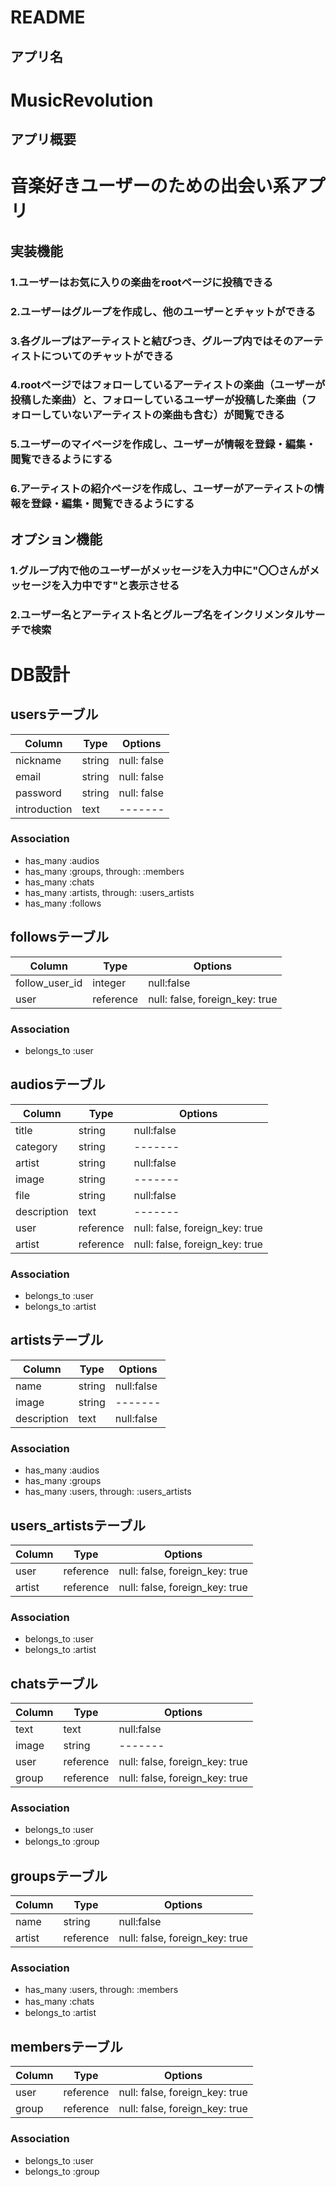 # README

## アプリ名
# MusicRevolution

## アプリ概要
# 音楽好きユーザーのための出会い系アプリ

## 実装機能
### 1.ユーザーはお気に入りの楽曲をrootページに投稿できる
### 2.ユーザーはグループを作成し、他のユーザーとチャットができる
### 3.各グループはアーティストと結びつき、グループ内ではそのアーティストについてのチャットができる
### 4.rootページではフォローしているアーティストの楽曲（ユーザーが投稿した楽曲）と、フォローしているユーザーが投稿した楽曲（フォローしていないアーティストの楽曲も含む）が閲覧できる
### 5.ユーザーのマイページを作成し、ユーザーが情報を登録・編集・閲覧できるようにする
### 6.アーティストの紹介ページを作成し、ユーザーがアーティストの情報を登録・編集・閲覧できるようにする

## オプション機能
### 1.グループ内で他のユーザーがメッセージを入力中に"〇〇さんがメッセージを入力中です"と表示させる
### 2.ユーザー名とアーティスト名とグループ名をインクリメンタルサーチで検索

# DB設計
## usersテーブル
|Column|Type|Options|
|-----|----|-------|
|nickname|string|null: false|    <!-- ニックネーム -->
|email|string|null: false|       <!-- メールアドレス -->
|password|string|null: false|    <!-- パスワード -->
|introduction|text|-------|      <!-- プロフィール文 -->


### Association
- has_many :audios                              <!-- ユーザーは複数の楽曲データを所有 -->
- has_many :groups, through: :members           <!-- ユーザーは複数のグループに所属(中間テーブルのmembersテーブルを経由) -->
- has_many :chats                               <!-- ユーザーは複数のチャットを送信できる -->
- has_many :artists, through: :users_artists    <!-- ユーザーは複数のアーティストをフォローできる(中間テーブルのusers_artistsテーブルを経由) -->
- has_many :follows                             <!-- ユーザーは複数のユーザーをフォローできる -->

## followsテーブル
|Column|Type|Options|
|-----|----|-------|
|follow_user_id|integer|null:false|                <!-- フォローするユーザーのid -->
|user|reference|null: false, foreign_key: true|     <!-- userの外部キー -->

### Association
- belongs_to :user                     <!-- ユーザーは複数のfollows情報を所有 -->

##  audiosテーブル
|Column|Type|Options|
|-----|----|-------|
|title|string|null:false|        <!-- 楽曲のタイトル -->
|category|string|-------|        <!-- 楽曲のジャンル　-->
|artist|string|null:false|       <!-- アーティスト -->
|image|string|-------|           <!-- 楽曲の画像 -->
|file|string|null:false|        <!-- 楽曲ファイル -->
|description|text|-------|       <!-- 楽曲の説明(ユーザーによる紹介文または一押しポイント) -->
|user|reference|null: false, foreign_key: true|     <!-- userの外部キー -->
|artist|reference|null: false, foreign_key: true|   <!-- artistの外部キー -->

### Association
- belongs_to :user                     <!-- 一つの楽曲は一人のユーザーに帰属 -->
- belongs_to :artist                   <!-- 一つの楽曲は一人のアーティストに帰属 -->

## artistsテーブル
|Column|Type|Options|
|-----|----|-------|
|name|string|null:false|          <!-- アーティスト名 -->
|image|string|-------|            <!-- アーティストの画像 -->
|description|text|null:false|     <!-- アーティストの説明 -->

### Association
- has_many :audios                           <!-- 一人のアーティストは複数の楽曲(ユーザーが投稿した楽曲)を所有 -->
- has_many :groups                           <!-- 一人のアーティストは複数のユーザーチャットグループを所有 -->
- has_many :users, through: :users_artists   <!-- 一人のアーティストは複数のユーザーにフォローされる(中間テーブルのusers_artistsテーブルを経由) -->

## users_artistsテーブル
|Column|Type|Options|
|-----|----|-------|
|user|reference|null: false, foreign_key: true|       <!-- userの外部キー -->
|artist|reference|null: false, foreign_key: true|     <!-- artistの外部キー -->

### Association
- belongs_to :user
- belongs_to :artist

## chatsテーブル
|Column|Type|Options|
|-----|----|-------|
|text|text|null:false|           <!-- チャットの内容 -->
|image|string|-------|           <!-- チャットで送信する画像 -->
|user|reference|null: false, foreign_key: true|    <!-- userの外部キー -->
|group|reference|null: false, foreign_key: true|   <!-- グループの外部キー -->

### Association
- belongs_to :user               <!-- 一つのチャットは一人のユーザーが送信 -->
- belongs_to :group　　　　　　　　 <!-- 一つのチャットは一つのグループに所属 -->

## groupsテーブル　　　　　　　　　　　
|Column|Type|Options|
|-----|----|-------|
|name|string|null:false|　　　　　　<!-- グループ名 -->
|artist|reference|null: false, foreign_key: true|    <!-- アーティストの外部キー -->

### Association
- has_many :users, through: :members      <!-- グループは複数のユーザーが所属(中間テーブルのmembersテーブルを経由) -->
- has_many :chats   　　　　　　　　　　　　　<!-- グループでは複数のチャットが交わされる -->
- belongs_to :artist                      <!-- グループには一人のアーティストが存在 -->

## membersテーブル
|Column|Type|Options|
|-----|----|-------|
|user|reference|null: false, foreign_key: true|    <!-- userの外部キー -->
|group|reference|null: false, foreign_key: true|   <!-- グループの外部キー -->

### Association
- belongs_to :user
- belongs_to :group


